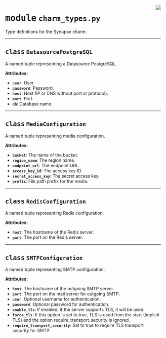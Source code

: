 <!-- markdownlint-disable -->

<a href="../src/charm_types.py#L0"><img align="right" style="float:right;" src="https://img.shields.io/badge/-source-cccccc?style=flat-square"></a>

# <kbd>module</kbd> `charm_types.py`
Type definitions for the Synapse charm. 



---

## <kbd>class</kbd> `DatasourcePostgreSQL`
A named tuple representing a Datasource PostgreSQL. 



**Attributes:**
 
 - <b>`user`</b>:  User. 
 - <b>`password`</b>:  Password. 
 - <b>`host`</b>:  Host (IP or DNS without port or protocol). 
 - <b>`port`</b>:  Port. 
 - <b>`db`</b>:  Database name. 





---

## <kbd>class</kbd> `MediaConfiguration`
A named tuple representing media configuration. 



**Attributes:**
 
 - <b>`bucket`</b>:  The name of the bucket. 
 - <b>`region_name`</b>:  The region name. 
 - <b>`endpoint_url`</b>:  The endpoint URL. 
 - <b>`access_key_id`</b>:  The access key ID. 
 - <b>`secret_access_key`</b>:  The secret access key. 
 - <b>`prefix`</b>:  File path prefix for the media. 





---

## <kbd>class</kbd> `RedisConfiguration`
A named tuple representing Redis configuration. 



**Attributes:**
 
 - <b>`host`</b>:  The hostname of the Redis server. 
 - <b>`port`</b>:  The port on the Redis server. 





---

## <kbd>class</kbd> `SMTPConfiguration`
A named tuple representing SMTP configuration. 



**Attributes:**
 
 - <b>`host`</b>:  The hostname of the outgoing SMTP server. 
 - <b>`port`</b>:  The port on the mail server for outgoing SMTP. 
 - <b>`user`</b>:  Optional username for authentication. 
 - <b>`password`</b>:  Optional password for authentication. 
 - <b>`enable_tls`</b>:  If enabled, if the server supports TLS, it will be used. 
 - <b>`force_tls`</b>:  If this option is set to true, TLS is used from the start (Implicit TLS)  and the option require_transport_security is ignored. 
 - <b>`require_transport_security`</b>:  Set to true to require TLS transport security for SMTP. 






